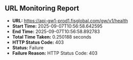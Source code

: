 ## URL Monitoring Report

- **URL:** https://api-gw1-prod1.fisglobal.com/gw/v1/health
- **Start Time:** 2025-09-07T10:56:58.642595
- **End Time:** 2025-09-07T10:56:58.892783
- **Total Time Taken:** 0.250188 seconds
- **HTTP Status Code:** 403
- **Status:** Failure
- **Failure Reason:** HTTP Status Code: 403
